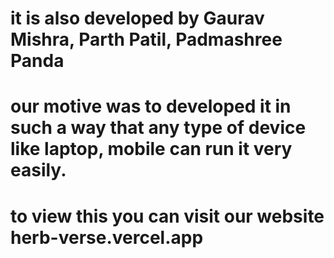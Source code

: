 # it is also developed by Gaurav Mishra, Parth Patil, Padmashree Panda
# our motive was to developed it in such a way that any type of device like laptop, mobile can run it very easily.
# to view this you can visit our website herb-verse.vercel.app
